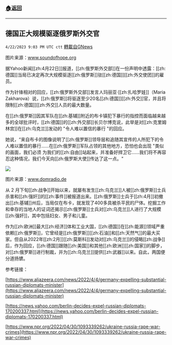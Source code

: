 ###  [:house:返回](README.md)
---


## 德国正大规模驱逐俄罗斯外交官
`4/22/2023 9:03 PM UTC ctt` [轉載自GNews](https://gnews.org/articles/1247435)

图片来源：www.soundofhope.org

据Yahoo新闻[[zh:4月22日]]报道，[[zh:俄罗斯外交部]]在一份声明中透露：[[zh:德国]]当局已决定再次大规模驱逐[[zh:俄罗斯]]驻[[zh:德国]][[zh:外交使团]]的雇员。

作为针锋相对的回应，[[zh:俄罗斯外交部]]发言人玛丽亚·[[zh:扎哈罗娃]]（Maria Zakharova）说，[[zh:俄罗斯]]将驱逐至少20名[[zh:德国]][[zh:外交]]官，并且将限制[[zh:德国]][[zh:外交]]人员的最大数量。

在[[zh:俄罗斯]]因其军队在[[zh:基辅]]附近的布卡镇犯下暴行的指控而面临越来越多的全球批评时，[[zh:德国]]的[[zh:外交部]]长贝尔博克说，此举是对[[zh:克里姆林宫]]在[[zh:乌克兰]]发动的 "令人难以置信的暴行 "的回应。

她说，“来自布卡的图像说明了[[zh:俄罗斯]]领导层和追随其宣传的人所犯下的令人难以置信的暴行......在[[zh:俄罗斯]]军队占领的其他地方，恐怕也会出现 "类似的画面，我们必须 为我们的[[zh:自由]]站起来，并准备好捍卫它......我们将不再容忍这种情况，我们今天向[[zh:俄罗斯大使]]传达了这一点。"


![](https://i.imgur.com/SEY5OQp.jpg)


图片来源：www.domradio.de

从 2 月下旬[[zh:战争]]开始以来，就屡有发生[[zh:乌克兰]]人被[[zh:俄罗斯]]士兵杀害和[[zh:强奸]]的[[zh:事件]]被报道出来。[[zh:俄罗斯]]士兵于[[zh:4月]]初撤出[[zh:基辅]]州后，当局仅在布卡，就发现了400多具被杀平民的尸体。挖掘工作和幸存的当地人的证词还揭示[[zh:俄罗斯]]士兵对[[zh:乌克兰]]人进行了大规模[[zh:强奸]]，其中包括妇女、男子和儿童。


作为[[zh:欧洲]]最大[[zh:经济]]体和工业大国，[[zh:德国]]在[[zh:能源]]领域严重依赖[[zh:俄罗斯]]，它曾经是[[zh:俄罗斯]][[zh:石油]]和[[zh:天然气]]的最大买家。但自从2022年[[zh:2月]][[zh:莫斯科]]发动对[[zh:乌克兰]]的侵略[[zh:战争]]后，作为回应，[[zh:德国]]跟随[[zh:美国]]和其他[[zh:欧洲]][[zh:国家]]的脚步，对[[zh:俄罗斯]]进行制裁，并为[[zh:乌克兰]]提供[[zh:武器]]以来。自此，两国便分道扬镳。




参考链接：

[https://www.aljazeera.com/news/2022/4/4/germany-expelling-substantial-russian-diplomats-minister](https://www.aljazeera.com/news/2022/4/4/germany-expelling-substantial-russian-diplomats-minister)

[https://news.yahoo.com/berlin-decides-expel-russian-diplomats-170200337.html](https://news.yahoo.com/berlin-decides-expel-russian-diplomats-170200337.html)

[https://www.npr.org/2022/04/30/1093339262/ukraine-russia-rape-war-crimes](https://www.npr.org/2022/04/30/1093339262/ukraine-russia-rape-war-crimes)


